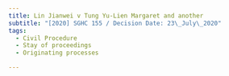 ```yaml
---
title: Lin Jianwei v Tung Yu-Lien Margaret and another
subtitle: "[2020] SGHC 155 / Decision Date: 23\_July\_2020"
tags:
  - Civil Procedure
  - Stay of proceedings
  - Originating processes

---
```

